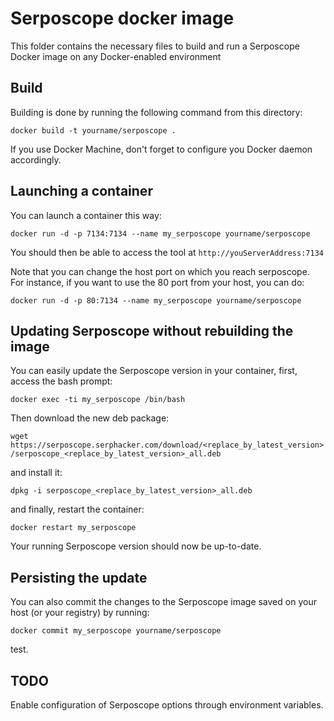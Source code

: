# Serposcope docker image

This folder contains the necessary files to build and run a Serposcope Docker image on any Docker-enabled environment

## Build

Building is done by running the following command from this directory:

```docker build -t yourname/serposcope . ```

If you use Docker Machine, don't forget to configure you Docker daemon accordingly.

## Launching a container

You can launch a container this way:

```docker run -d -p 7134:7134 --name my_serposcope yourname/serposcope```

You should then be able to access the tool at ```http://youServerAddress:7134```

Note that you can change the host port on which you reach serposcope. For instance, if you want to use the 80 port from your host, you can do:

```docker run -d -p 80:7134 --name my_serposcope yourname/serposcope```

## Updating Serposcope without rebuilding the image

You can easily update the Serposcope version in your container, first, access the bash prompt:

``` docker exec -ti my_serposcope /bin/bash ```

Then download the new deb package:

```wget https://serposcope.serphacker.com/download/<replace_by_latest_version>/serposcope_<replace_by_latest_version>_all.deb```

 and install it:

 ```dpkg -i serposcope_<replace_by_latest_version>_all.deb```

 and finally, restart the container:

 ```docker restart my_serposcope```

Your running Serposcope version should now be up-to-date.

## Persisting the update

 You can also commit the changes to the Serposcope image saved on your host (or your registry) by running:

 ```docker commit my_serposcope yourname/serposcope```

 test.

## TODO

 Enable configuration of Serposcope options through environment variables.
